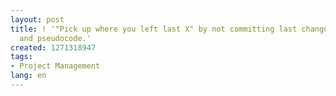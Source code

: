 ```yaml
---
layout: post
title: ! '"Pick up where you left last X" by not committing last changes, good branches
  and pseudocode.'
created: 1271318947
tags:
- Project Management
lang: en
---
```


